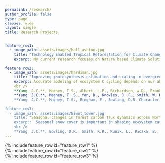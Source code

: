 ```yaml
---
permalink: /research/
author_profile: false
type: page
classes: wide
layout: single
title: Research Projects


feature_row1:
  - image_path: assets/images/hall_ashton.jpg
    title: "Technology Enabled Tropical Reforestation for Climate Change Mitigation and Adaptation"
    excerpt: My current research focuses on Nature based Climate Solutions (NbCS) that increase carbon storage while restoring healthy ecosystems and biodiversity.  However, assessing the potential and impacts of NbCS projects is complex and large uncertainties remain a major barrier to successful implementation.  This research seeks to develop predictive tools based on process-based demographic vegetation modeling (CLM-FATES) to support robust, scalable, and credible reforestation strategies in tropical ecosystems.  We are using this model to simulate which planting and management strategies optimize the balance between 1) maximizing carbon gain in the short term, 2) minimizing cost, and 3) achieving a healthy & biodiverse native forest in the long term.  This can help to ensure both the financial viability and ecological co-benefits of a carbon removal project. <br />

feature_row2:
  - image_path: assets/images/hardiman.jpg
    title: "Improving photosynthesis estimation and scaling in evergreen conifer forests using proximal remote sensing"
    excerpt: Accurate modeling of ecosystem C cycling depends on our ability to understand seasonal changes in photosynthetic function, and how these changes are driven by environmental factors such as water stress.  Typically, photosynthetic processes are investigated by sub-disciplines that use different methodologies to focus in on specific spatial and tempora scales, however it becomes challenging to then reconcile estimates obtained across these different scales. Proximal remote sensing employs the same methods used in large-scale remote sensing, but from a much shorter distance, such as at the leaf surface or from ground-based towers. Thus, mechanistic insight behind promising novel spectral signals such as solar insuced fluorescence (SIF) or the photochemical reflectance index (PRI) can be assessed on the ground at high temporal resolution.  These newer remote sensing based indices of plant function are linked to the functional status of leaves rather than simply pigment content and may be more sensitive to dynamic stress-mediated reductions in photosynthesis of conifer trees. In this research we compared seasonal fluctuations SIF, PRI, and photosynthesis in conifer trees at both the canopy scale and leaf scale to explore mechanisms linking SIF, photosynthesis, and photoprotection across seasons and in response to drought.  Ultimately, mechanistic insights gained can be extrapolated in remote sensing studies to provide a functional understanding of broad-scale ecosystem dynamics and improve C modeling.<br />
    <br />
    **Yang, J.C.**, Magney, T.S., Albert, L.P., Richardson, A.D., Frankenberg, C., Stutz, J., Grossman, K., Burns, S.P., B., Seyednasrollah, Blanken, P.D., Bowling, D.R. (2022).  Gross primary production (GPP) and red solar induced fluorescence (SIF) respond differently to light and seasonal environmental conditions in a subalpine conifer forest. Agricultural and Forest Meteorology, 317, 108904. [paper](https://www.sciencedirect.com/science/article/pii/S0168192322000971) <br />
    **Yang, J.C.**, Magney, T. S., Yan, D., Knowles, J. F., Smith, W. K., Scott, R. L., & Barron‐Gafford, G. A. (2020). The photochemical reflectance index (PRI) captures the ecohydrologic sensitivity of a semi‐arid mixed conifer forest. Journal of Geophysical Research: Biogeosciences, e2019JG005624."[paper](https://agupubs.onlinelibrary.wiley.com/doi/abs/10.1029/2019JG005624) <br />
    **Yang, J.C.**, Magney, T.S., Bingham, E., Bowling, D.R. Characterizing the photosynthetic response of ponderosa pine needles to experimental drought using leaf-scale solar-induced fluorescence (SIF). (In prep). <br />

feature_row3:
  - image_path: assets/images/Niwot_tower.jpg
    title: "Seasonal changes in forest carbon flux dynamics across North America"
    excerpt:  Seasonal snow cover is important in shaping ecosystem carbon uptake across many regions of the world, however forest response to projected declines in snowpack remain uncertain.  We studied the response of forest productivity to interannual and spatial variability in snow cover, timing of snowmelt, and length of the growing season.  We combined carbon flux (eddy covariance) and weather data from 14 temperate deciduous and evergreen forests in the US and southeast Canada with snow and precipitation from the Snow Data Assimilation System (SNODAS). Results showed that the capacity for plants to gain more carbon during a longer growing season appears to be dependent on soil water status determined by long-term climate, rather than interannual fluctuations in weather.  We did not find evidence that the magnitude of the snowpack had a legacy effect on subsequent active season productivity.  We highlight that there was large interannual variability both within and between sites that was not well explained by seasonal climate or phenology. <br />
    <br />
    **Yang, J.C.**, Bowling, D.R., Smith, K.R., Kunik, L., Raczka, B., Anderegg, W.R., … & Litvak, M.E. (2024). Forest carbon uptake as influenced by snowpack and length of photosynthesis season in seasonally snow-covered forests of North America. Agricultural and Forest Meteorology, 353, p.110054." [paper](https://www.sciencedirect.com/science/article/abs/pii/S0168192324001692) <br />
---
```


{% include feature_row id="feature_row1" %}  
{% include feature_row id="feature_row2" %}  
{% include feature_row id="feature_row3" %}
